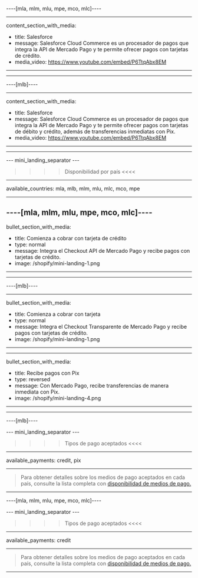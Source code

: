 ----[mla, mlm, mlu, mpe, mco, mlc]----

---
content_section_with_media: 
 - title: Salesforce
 - message: Salesforce Cloud Commerce es un procesador de pagos que integra la API de Mercado Pago y te permite ofrecer pagos con tarjetas de crédito. 
 - media_video: https://www.youtube.com/embed/P6TtqAbx8EM
---

------------

----[mlb]----

---
content_section_with_media: 
 - title: Salesforce
 - message: Salesforce Cloud Commerce es un procesador de pagos que integra la API de Mercado Pago y te permite ofrecer pagos con tarjetas de débito y crédito, además de transferencias inmediatas con Pix. 
 - media_video: https://www.youtube.com/embed/P6TtqAbx8EM
---

------------

--- mini_landing_separator ---

>>>> Disponibilidad por país <<<<
---
available_countries: mla, mlb, mlm, mlu, mlc, mco, mpe

---

----[mla, mlm, mlu, mpe, mco, mlc]----
---
bullet_section_with_media: 
 - title: Comienza a cobrar con tarjeta de crédito
 - type: normal
 - message: Integra el Checkout API de Mercado Pago y recibe pagos con tarjetas de crédito.
 - image: /shopify/mini-landing-1.png
---
------------

----[mlb]----

---
bullet_section_with_media: 
 - title: Comienza a cobrar con tarjeta
 - type: normal
 - message: Integra el Checkout Transparente de Mercado Pago y recibe pagos con tarjetas de crédito.
 - image: /shopify/mini-landing-1.png
---

---
bullet_section_with_media: 
 - title: Recibe pagos con Pix
 - type: reversed
 - message: Con Mercado Pago, recibe transferencias de manera inmediata con Pix.
 - image: /shopify/mini-landing-4.png
---

------------

----[mlb]----

--- mini_landing_separator ---

>>>> Tipos de pago aceptados <<<<
---
available_payments: credit, pix

---

> Para obtener detalles sobre los medios de pago aceptados en cada país, consulte la lista completa con [disponibilidad de medios de pago.](/developers/es/docs/sales-processing/payment-methods)

------------

----[mla, mlm, mlu, mpe, mco, mlc]----

--- mini_landing_separator ---

>>>> Tipos de pago aceptados <<<<
---
available_payments: credit

---

> Para obtener detalles sobre los medios de pago aceptados en cada país, consulte la lista completa con [disponibilidad de medios de pago.](/developers/es/docs/sales-processing/payment-methods)

------------